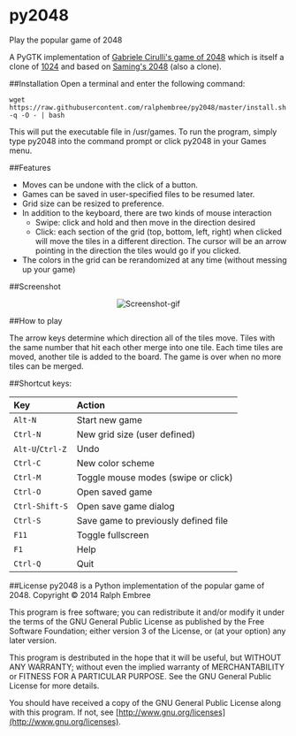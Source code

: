 py2048
======

Play the popular game of 2048

A PyGTK implementation of [Gabriele Cirulli's game of 2048](https://github.com/gabrielecirulli/2048) which is itself a clone of [1024](https://play.google.com/store/apps/details?id=com.veewo.a1024) and based on [Saming's 2048](http://saming.fr/p/2048/) (also a clone).

##Installation
Open a terminal and enter the following command:

    wget https://raw.githubusercontent.com/ralphembree/py2048/master/install.sh -q -O - | bash

This will put the executable file in /usr/games.
To run the program, simply type py2048 into the command prompt or click py2048 in your Games menu.

##Features
* Moves can be undone with the click of a button.
* Games can be saved in user-specified files to be resumed later.
* Grid size can be resized to preference.
* In addition to the keyboard, there are two kinds of mouse interaction
  * Swipe: click and hold and then move in the direction desired
  * Click: each section of the grid (top, bottom, left, right) when clicked will move the tiles in a different direction.  The cursor will be an arrow pointing in the direction the tiles would go if you clicked.
* The colors in the grid can be rerandomized at any time (without messing up your game)

##Screenshot

<p align="center">
  <img src="https://github.com/ralphembree/py2048/blob/master/test.gif" alt="Screenshot-gif"/>
</p>

##How to play

The arrow keys determine which direction all of the tiles move.  Tiles with the same number that hit each other merge into one tile.  Each time tiles are moved, another tile is added to the board.  The game is over when no more tiles can be merged.

##Shortcut keys:

|Key|Action|
|:---|:---|
|`Alt-N`|Start new game|
|`Ctrl-N`|New grid size (user defined)|
|`Alt-U`/`Ctrl-Z`|Undo|
|`Ctrl-C`|New color scheme|
|`Ctrl-M`|Toggle mouse modes (swipe or click)|
|`Ctrl-O`|Open saved game|
|`Ctrl-Shift-S`|Open save game dialog|
|`Ctrl-S`|Save game to previously defined file|
|`F11`|Toggle fullscreen|
|`F1`|Help|
|`Ctrl-Q`|Quit|


##License
py2048 is a Python implementation of the popular game of 2048.
Copyright © 2014 Ralph Embree

This program is free software; you can redistribute it and/or modify
it under the terms of the GNU General Public License as published by
the Free Software Foundation; either version 3 of the License, or
(at your option) any later version.

This program is destributed in the hope that it will be useful,
but WITHOUT ANY WARRANTY; without even the implied warranty of
MERCHANTABILITY or FITNESS FOR A PARTICULAR PURPOSE.  See the
GNU General Public License for more details.

You should have received a copy of the GNU General Public License along
with this program.  If not, see [http://www.gnu.org/licenses](http://www.gnu.org/licenses).

